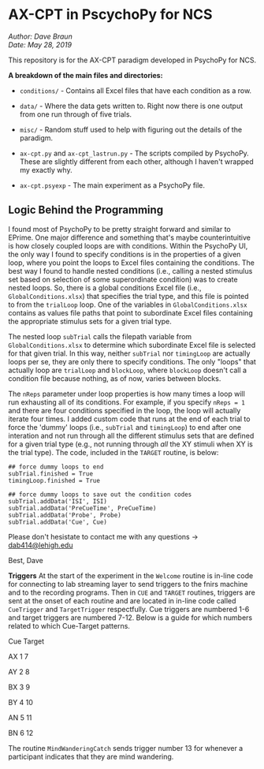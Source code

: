 # AX-CPT in PscychoPy for NCS

*Author: Dave Braun*  
*Date: May 28, 2019*  

This repository is for the AX-CPT paradigm developed in PsychoPy for NCS.  

**A breakdown of the main files and directories:**  

- `conditions/` - Contains all Excel files that have each condition as a row.  
- `data/` - Where the data gets written to. Right now there is one output from one run through of five trials.  
- `misc/` - Random stuff used to help with figuring out the details of the paradigm.  

- `ax-cpt.py` and `ax-cpt_lastrun.py` - The scripts compiled by PsychoPy. These are slightly different from each other, although I haven't wrapped my exactly why.
- `ax-cpt.psyexp` - The main experiment as a PsychoPy file.

## Logic Behind the Programming

I found most of PsychoPy to be pretty straight forward and similar to EPrime. One major difference and something that's maybe counterintuitive is how closely coupled loops are with conditions. Within the PsychoPy UI, the only way I found to specify conditions is in the properties of a given loop, where you point the loops to Excel files containing the conditions. The best way I found to handle nested conditions (i.e., calling a nested stimulus set based on selection of some superordinate condition) was to create nested loops. So, there is a global conditions Excel file (i.e., `GlobalConditions.xlsx`) that specifies the trial type, and this file is pointed to from the `trialLoop` loop. One of the variables in `GlobalConditions.xlsx` contains as values file paths that point to subordinate Excel files containing the appropriate stimulus sets for a given trial type.  

The nested loop `subTrial` calls the filepath variable from `GlobalConditions.xlsx` to determine which subordinate Excel file is selected for that given trial. In this way, neither `subTrial` nor `timingLoop` are actually loops per se, they are only there to specify conditions. The only "loops" that actually loop are `trialLoop` and `blockLoop`, where `blockLoop` doesn't call a condition file because nothing, as of now, varies between blocks.  

The `nReps` parameter under loop properties is how many times a loop will run exhausting all of its conditions. For example, if you specify `nReps = 1` and there are four conditions specified in the loop, the loop will actually iterate four times. I added custom code that runs at the end of each trial to force the 'dummy' loops (i.e., `subTrial` and `timingLoop`) to end after one interation and not run through all the different stimulus sets that are defined for a given trial type (e.g., not running through *all* the XY stimuli when XY is the trial type). The code, included in the `TARGET` routine, is below:  

```
## force dummy loops to end
subTrial.finished = True
timingLoop.finished = True

## force dummy loops to save out the condition codes
subTrial.addData('ISI', ISI)
subTrial.addData('PreCueTime', PreCueTime)
subTrial.addData('Probe', Probe)
subTrial.addData('Cue', Cue)

```

Please don't hesistate to contact me with any questions -> dab414@lehigh.edu

Best,
Dave

**Triggers**
At the start of the experiment in the `Welcome` routine is in-line code for connecting to lab streaming layer to send triggers to the fnirs machine and to the recording programs. Then in `CUE` and `TARGET` routines, triggers are sent at the onset of each routine and are located in in-line code called `CueTrigger` and `TargetTrigger` respectfully. Cue triggers are numbered 1-6 and target triggers are numbered 7-12. Below is a guide for which numbers related to which Cue-Target patterns. 

   Cue  Target

AX 1     7

AY 2     8

BX 3     9

BY 4     10

AN 5     11

BN 6     12

The routine `MindWanderingCatch` sends trigger number 13 for whenever a participant indicates that they are mind wandering.